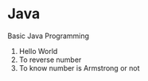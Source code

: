 # Java
Basic Java Programming
1. Hello World
2. To reverse number
3. To know number is Armstrong or not 
